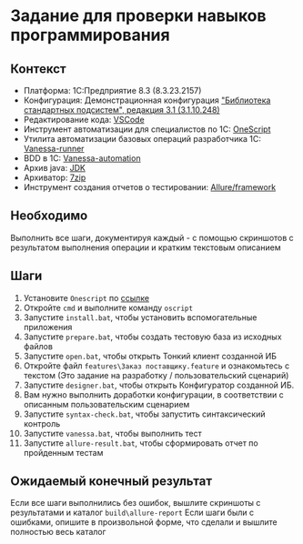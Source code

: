 
# Задание для проверки навыков программирования

## Контекст

- Платформа: 1С:Предприятие 8.3 (8.3.23.2157)
- Конфигурация: Демонстрационная конфигурация ["Библиотека стандартных подсистем", редакция 3.1 (3.1.10.248)](http://v8.1c.ru/ssl)
- Редактирование кода: [VSCode](https://code.visualstudio.com/)
- Инструмент автоматизации для специалистов по 1С: [OneScript](https://oscript.io/)
- Утилита автоматизации базовых операций разработчика 1С: [Vanessa-runner](https://github.com/vanessa-opensource/vanessa-runner)
- BDD в 1С: [Vanessa-automation](https://github.com/Pr-Mex/vanessa-automation)
- Архив java: [JDK](https://jdk.java.net/archive/)
- Архиватор: [7zip](https://7-zip.org/download.html)
- Инструмент создания отчетов о тестировании: [Allure/framework](https://github.com/allure-framework/allure2)

## Необходимо

Выполнить все шаги, документируя каждый - с помощью скриншотов с результатом выполнения операции и кратким текстовым описанием

## Шаги

1. Установите `Onescript` по [ссылке](https://github.com/EvilBeaver/OneScript)
2. Откройте `cmd` и выполните команду `oscript`
3. Запустите `install.bat`, чтобы установить вспомогательные приложения
4. Запустите `prepare.bat`, чтобы создать тестовую база из исходных файлов
5. Запустите `open.bat`, чтобы открыть Тонкий клиент созданной ИБ
6. Откройте файл `features\Заказ поставщику.feature` и ознакомьтесь с текстом (Это задание на разработку / пользовательский сценарий)
7. Запустите `designer.bat`, чтобы открыть Конфигуратор созданной ИБ.
8. Вам нужно выполнить доработки конфигурации, в соответствии с описанным пользовательским сценарием
9. Запустите `syntax-check.bat`, чтобы запустить синтаксический контроль
10. Запустите `vanessa.bat`, чтобы выполнить тест
11. Запустите `allure-result.bat`, чтобы сформировать отчет по пройденным тестам

## Ожидаемый конечный результат

Если все шаги выполнились без ошибок, вышлите скриншоты с результатами и каталог `build\allure-report`
Если шаги были с ошибками, опишите в произвольной форме, что сделали и вышлите полностью весь каталог
